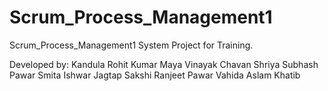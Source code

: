 # Scrum_Process_Management1
Scrum_Process_Management1 System Project for Training.

Developed by: Kandula Rohit Kumar
              Maya Vinayak Chavan
              Shriya Subhash Pawar
              Smita Ishwar Jagtap
              Sakshi Ranjeet Pawar
              Vahida Aslam Khatib
